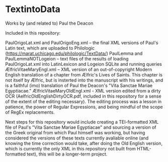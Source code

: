 # TextintoData
Works by (and related to) Paul the Deacon

Included in this repository:

PaulOrigoLat.xml and PaulOrigoEng.xml – the final XML versions of Paul's Latin text, which are uploaded to Philologic (https://marat.uchicago.edu/philologic/TextData/)
PaulLemma and PaulLemmaNOTLogeion – text files of the results of loading PaulOrigoLat.xml into LatinLexicon and Logeion SQLite and running queries
ÆlfricVitaeMaryEngl.xml – XML version of an out-of-copyright Modern English translation of a chapter from Ælfric's Lives of Saints. This chapter is not itself by Ælfric, but is insterted into the manuscript with his writings, and is a faithful (imo) translation of Paul the Deacon's "Vita Sanctae Mariae Egyptiacae."
ÆlfricVitaeMaryOldEngl.xml - XML version edited from a dirty OCR (AelfricOldEnglishDirtyOCR.pdf, included in this repository for a sense of the extent of the editing necessary). The editing process was a lesson in patience, the power of Regular Expressions, and being mindful of the scope of RegEx replacements. 

Next steps for this repository would include creating a TEI-formatted XML file of Paul's "Vita Sanctae Mariae Egyptiacae" and sourcing a version of the Greek original from which Paul himself was working, but having considered the versions of these texts currently avaliable online (and knowing the time correction would take, after doing the Old English version, which is currently the only XML in this repository not built from HTML-formatted text), this will be a longer-term project.
